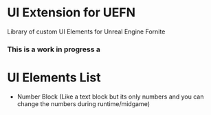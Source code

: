 # UI Extension for UEFN
 Library of custom UI Elements for Unreal Engine Fornite

### This is a work in progress a

# UI Elements List
* Number Block (Like a text block but its only numbers and you can change the numbers during runtime/midgame)